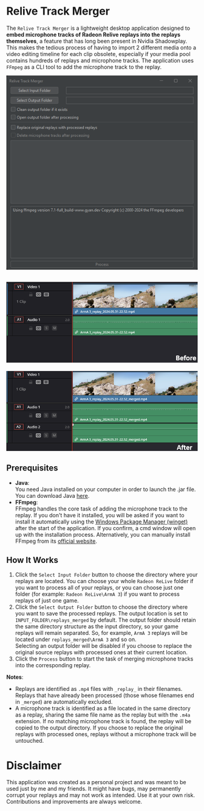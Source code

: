 
# Relive Track Merger

The `Relive Track Merger` is a lightweight desktop application designed to **embed microphone tracks of Radeon Relive replays into the replays themselves**, a feature that has long been present in Nvidia Shadowplay. This makes the tedious process of having to import 2 different media onto a video editing timeline for each clip obsolete, especially if your media pool contains hundreds of replays and microphone tracks. The application uses `FFmpeg` as a CLI tool to add the microphone track to the replay. 

![](docs/img1.png)

![](docs/img2.png)
-
![](docs/img3.png)

## Prerequisites
- **Java**:  
  You need Java installed on your computer in order to launch the .jar file. You can download Java [here](https://www.java.com/download/ie_manual.jsp).
- **FFmpeg**:  
  FFmpeg handles the core task of adding the microphone track to the replay. If you don't have it installed, you will be asked if you want to install it automatically using the [Windows Package Manager (winget)](https://learn.microsoft.com/en-us/windows/package-manager/winget) after the start of the application. If you confirm, a cmd window will open up with the installation process.
  Alternatively, you can manually install FFmpeg from its [official website](https://ffmpeg.org/download.html).


## How It Works

1. Click the `Select Input Folder` button to choose the directory where your replays are located. You can choose your whole `Radeon ReLive` folder if you want to process all of your replays, or you can choose just one folder (for example: `Radeon ReLive\ArmA 3`) if you want to process replays of just one game.
2. Click the `Select Output Folder` button to choose the directory where you want to save the processed replays. The output location is set to `INPUT_FOLDER\replays_merged` by default. The output folder should retain the same directory structure as the input directory, so your game replays will remain separated. So, for example, `ArmA 3` replays will be located under `replays_merged\ArmA 3` and so on.  
   Selecting an output folder will be disabled if you choose to replace the original source replays with processed ones at their current location.
3. Click the `Process` button to start the task of merging microphone tracks into the corresponding replay.


**Notes**:
  - Replays are identified as `.mp4` files with `_replay_` in their filenames. Replays that have already been processed (those whose filenames end in `_merged`) are automatically excluded.
  - A microphone track is identified as a file located in the same directory as a replay, sharing the same file name as the replay but with the `.m4a` extension. If no matching microphone track is found, the replay will be copied to the output directory. If you choose to replace the original replays with processed ones, replays without a microphone track will be untouched.


# Disclaimer

This application was created as a personal project and was meant to be used just by me and my friends.
It might have bugs, may permanently corrupt your replays and may not work as intended.
Use it at your own risk. Contributions and improvements are always welcome.